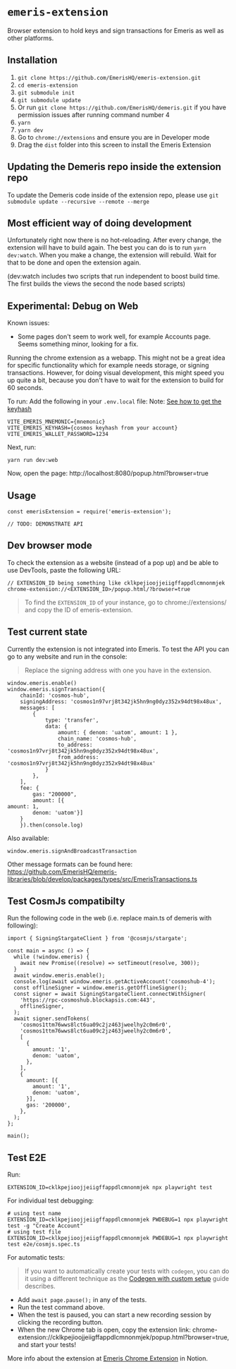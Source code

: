# `emeris-extension`

Browser extension to hold keys and sign transactions for Emeris as well as other platforms.

## Installation

1. `git clone https://github.com/EmerisHQ/emeris-extension.git`
2. `cd emeris-extension`
3. `git submodule init`
4. `git submodule update`
5. Or run `git clone https://github.com/EmerisHQ/demeris.git` if you have permission issues after running command number 4
6. `yarn`
7. `yarn dev`
8. Go to `chrome://extensions` and ensure you are in Developer mode
9. Drag the `dist` folder into this screen to install the Emeris Extension

## Updating the Demeris repo inside the extension repo

To update the Demeris code inside of the extension repo, please use `git submodule update --recursive --remote --merge`

## Most efficient way of doing development

Unfortunately right now there is no hot-reloading. After every change, the extension will have to build again.
The best you can do is to run `yarn dev:watch`.
When you make a change, the extension will rebuild. Wait for that to be done and open the extension again.

(dev:watch includes two scripts that run independent to boost build time. The first builds the views the second the node based scripts)

## Experimental: Debug on Web

Known issues:

- Some pages don't seem to work well, for example Accounts page. Seems something minor, looking for a fix.

Running the chrome extension as a webapp.
This might not be a great idea for specific functionality which for example needs storage, or signing transactions.
However, for doing visual development, this might speed you up quite a bit, because you don't have to wait for the extension to build for 60 seconds.

To run:
Add the following in your `.env.local` file:
Note: [See how to get the keyhash](https://www.notion.so/allinbits/How-do-Key-Hashes-work-284f9b77ef4b4a47992d5aa392e909a6)

```
VITE_EMERIS_MNEMONIC={mnemonic}
VITE_EMERIS_KEYHASH={cosmos keyhash from your account}
VITE_EMERIS_WALLET_PASSWORD=1234
```

Next, run:

```
yarn run dev:web
```

Now, open the page: http://localhost:8080/popup.html?browser=true

## Usage

```
const emerisExtension = require('emeris-extension');

// TODO: DEMONSTRATE API
```

## Dev browser mode

To check the extension as a website (instead of a pop up) and be able to use DevTools, paste the following URL:

```
// EXTENSION_ID being something like cklkpejioojjeiigffappdlcmnonmjek
chrome-extension://<EXTENSION_ID>/popup.html/?browser=true
```

> To find the `EXTENSION_ID` of your instance, go to chrome://extensions/ and copy the ID of emeris-extension.

## Test current state

Currently the extension is not integrated into Emeris. To test the API you can go to any website and run in the console:

> Replace the signing address with one you have in the extension.

```
window.emeris.enable()
window.emeris.signTransaction({
    chainId: 'cosmos-hub',
    signingAddress: 'cosmos1n97vrj8t342jk5hn9ng0dyz352x94dt98x48ux',
    messages: [
        {
            type: 'transfer',
            data: {
                amount: { denom: 'uatom', amount: 1 },
                chain_name: 'cosmos-hub',
                to_address: 'cosmos1n97vrj8t342jk5hn9ng0dyz352x94dt98x48ux',
                from_address: 'cosmos1n97vrj8t342jk5hn9ng0dyz352x94dt98x48ux'
            }
        },
    ],
    fee: {
        gas: "200000",
        amount: [{
amount: 1,
        denom: 'uatom'}]
    }
    }).then(console.log)
```

Also available:

```
window.emeris.signAndBroadcastTransaction
```

Other message formats can be found here: https://github.com/EmerisHQ/emeris-libraries/blob/develop/packages/types/src/EmerisTransactions.ts

## Test CosmJs compatibilty

Run the following code in the web (i.e. replace main.ts of demeris with following):

```
import { SigningStargateClient } from '@cosmjs/stargate';

const main = async () => {
  while (!window.emeris) {
    await new Promise((resolve) => setTimeout(resolve, 300));
  }
  await window.emeris.enable();
  console.log(await window.emeris.getActiveAccount('cosmoshub-4');
  const offlineSigner = window.emeris.getOfflineSigner();
  const signer = await SigningStargateClient.connectWithSigner(
    'https://rpc-cosmoshub.blockapsis.com:443',
    offlineSigner,
  );
  await signer.sendTokens(
    'cosmos1ttm76wws8lct6ua09c2jz463jweelhy2c0m6r0',
    'cosmos1ttm76wws8lct6ua09c2jz463jweelhy2c0m6r0',
    [
      {
        amount: '1',
        denom: 'uatom',
      },
    ],
    {
      amount: [{
        amount: '1',
        denom: 'uatom',
      }],
      gas: '200000',
    },
  );
};

main();
```

## Test E2E

Run:

`EXTENSION_ID=cklkpejioojjeiigffappdlcmnonmjek npx playwright test`

For individual test debugging:

```
# using test name
EXTENSION_ID=cklkpejioojjeiigffappdlcmnonmjek PWDEBUG=1 npx playwright test -g "Create Account"
# using test file
EXTENSION_ID=cklkpejioojjeiigffappdlcmnonmjek PWDEBUG=1 npx playwright test e2e/cosmjs.spec.ts
```

For automatic tests:

> If you want to automatically create your tests with `codegen`, you can do it using a different technique as the [Codegen with custom setup](https://playwright.dev/docs/cli#codegen-with-custom-set) guide describes.

- Add `await page.pause();` in any of the tests.
- Run the test command above.
- When the test is paused, you can start a new recording session by clicking the recording button.
- When the new Chrome tab is open, copy the extension link: chrome-extension://cklkpejioojjeiigffappdlcmnonmjek/popup.html?browser=true, and start your tests!

More info about the extension at [Emeris Chrome Extension](https://www.notion.so/allinbits/Emeris-Chrome-Extension-3ad6786c10a64decb033e6df9a99113f) in Notion.

